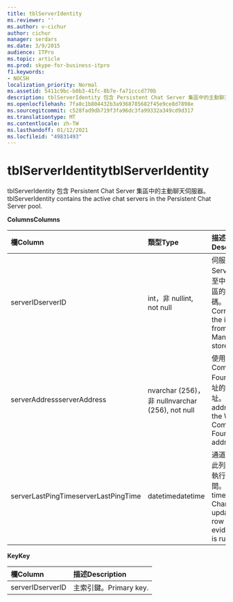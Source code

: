 ```yaml
---
title: tblServerIdentity
ms.reviewer: ''
ms.author: v-cichur
author: cichur
manager: serdars
ms.date: 3/9/2015
audience: ITPro
ms.topic: article
ms.prod: skype-for-business-itpro
f1.keywords:
- NOCSH
localization_priority: Normal
ms.assetid: 5411c9bc-b0b3-41fc-8b7e-fa71cccd770b
description: tblServerIdentity 包含 Persistent Chat Server 集區中的主動聊天伺服器。
ms.openlocfilehash: 7fa8c1b804432b3a9368785682f45e9ce8d7898e
ms.sourcegitcommit: c528fad9db719f3fa96dc3fa99332a349cd9d317
ms.translationtype: MT
ms.contentlocale: zh-TW
ms.lasthandoff: 01/12/2021
ms.locfileid: "49831493"
---
```

# <a name="tblserveridentity"></a><span data-ttu-id="c9d83-103">tblServerIdentity</span><span class="sxs-lookup"><span data-stu-id="c9d83-103">tblServerIdentity</span></span>
 
<span data-ttu-id="c9d83-104">tblServerIdentity 包含 Persistent Chat Server 集區中的主動聊天伺服器。</span><span class="sxs-lookup"><span data-stu-id="c9d83-104">tblServerIdentity contains the active chat servers in the Persistent Chat Server pool.</span></span>
  
<span data-ttu-id="c9d83-105">**Columns**</span><span class="sxs-lookup"><span data-stu-id="c9d83-105">**Columns**</span></span>

|<span data-ttu-id="c9d83-106">**欄**</span><span class="sxs-lookup"><span data-stu-id="c9d83-106">**Column**</span></span>|<span data-ttu-id="c9d83-107">**類型**</span><span class="sxs-lookup"><span data-stu-id="c9d83-107">**Type**</span></span>|<span data-ttu-id="c9d83-108">**描述**</span><span class="sxs-lookup"><span data-stu-id="c9d83-108">**Description**</span></span>|
|:-----|:-----|:-----|
|<span data-ttu-id="c9d83-109">serverID</span><span class="sxs-lookup"><span data-stu-id="c9d83-109">serverID</span></span>  <br/> |<span data-ttu-id="c9d83-110">int，非 null</span><span class="sxs-lookup"><span data-stu-id="c9d83-110">int, not null</span></span>  <br/> |<span data-ttu-id="c9d83-111">伺服器識別碼。</span><span class="sxs-lookup"><span data-stu-id="c9d83-111">Server ID.</span></span> <span data-ttu-id="c9d83-112">對應至中央管理存放區的實例識別碼。</span><span class="sxs-lookup"><span data-stu-id="c9d83-112">Corresponds to the instance ID from Central Management store.</span></span>  <br/> |
|<span data-ttu-id="c9d83-113">serverAddress</span><span class="sxs-lookup"><span data-stu-id="c9d83-113">serverAddress</span></span>  <br/> |<span data-ttu-id="c9d83-114">nvarchar (256)，非 null</span><span class="sxs-lookup"><span data-stu-id="c9d83-114">nvarchar (256), not null</span></span>  <br/> |<span data-ttu-id="c9d83-115">使用 Windows Communication Foundation 位址的伺服器位址。</span><span class="sxs-lookup"><span data-stu-id="c9d83-115">Server address using the Windows Communication Foundation address.</span></span>  <br/> |
|<span data-ttu-id="c9d83-116">serverLastPingTime</span><span class="sxs-lookup"><span data-stu-id="c9d83-116">serverLastPingTime</span></span>  <br/> |<span data-ttu-id="c9d83-117">datetime</span><span class="sxs-lookup"><span data-stu-id="c9d83-117">datetime</span></span>  <br/> |<span data-ttu-id="c9d83-118">通道伺服器更新此列以證明其為執行中的最新時間。</span><span class="sxs-lookup"><span data-stu-id="c9d83-118">The latest time that the Channel Server updated this row to give evidence that it is running.</span></span>  <br/> |
   
<span data-ttu-id="c9d83-119">**Key**</span><span class="sxs-lookup"><span data-stu-id="c9d83-119">**Key**</span></span>

|<span data-ttu-id="c9d83-120">**欄**</span><span class="sxs-lookup"><span data-stu-id="c9d83-120">**Column**</span></span>|<span data-ttu-id="c9d83-121">**描述**</span><span class="sxs-lookup"><span data-stu-id="c9d83-121">**Description**</span></span>|
|:-----|:-----|
|<span data-ttu-id="c9d83-122">serverID</span><span class="sxs-lookup"><span data-stu-id="c9d83-122">serverID</span></span>  <br/> |<span data-ttu-id="c9d83-123">主索引鍵。</span><span class="sxs-lookup"><span data-stu-id="c9d83-123">Primary key.</span></span>  <br/> |
   

